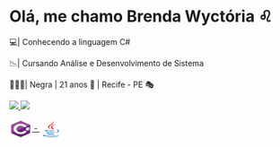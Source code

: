 # Olá, me chamo Brenda Wyctória ♌

💻| Conhecendo a linguagem C#

📉| Cursando Análise e Desenvolvimento de Sistema 

👩🏾‍💻| Negra | 21 anos 🎉 | Recife - PE 🎭

<div>
  <a href="https://github.com/BrendaWyctoria">
  <img height="150em" src="https://github-readme-stats.vercel.app/api?username=BrendaWyctoria&show_icons=true&theme=synthwave&include_all_commits=true&count_private=true"/>   
  <img height="150em" src="https://github-readme-stats.vercel.app/api/top-langs/?username=BrendaWyctoria&layout=compact&langs_count=7&theme=synthwave"/>
</div>

<div style="display: inline_block"><br> 
 <img align="center" alt="Rafa-Csharp" height="30" width="40" src="https://raw.githubusercontent.com/devicons/devicon/master/icons/csharp/csharp-original.svg"> -
  <img align="center" alt="Rafa-Csharp" height="30" width="40" src="https://raw.githubusercontent.com/devicons/devicon/1119b9f84c0290e0f0b38982099a2bd027a48bf1/icons/java/java-original.svg">
</div>

<div style="display: inline_block"><br> 
 
  
  
##

<div> 
